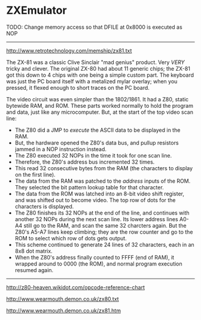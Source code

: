 ZXEmulator
==========

TODO: Change memory access so that DFILE at 0x8000 is executed as NOP

---

http://www.retrotechnology.com/memship/zx81.txt

The ZX-81 was a classic Clive Sinclair "mad genius" product. Very *VERY*
tricky and clever. The original ZX-80 had about 11 generic chips; the
ZX-81 got this down to 4 chips with one being a simple custom part. The
keyboard was just the PC board itself with a metalized mylar overlay;
when you pressed, it flexed enough to short traces on the PC board.

The video circuit was even simpler than the 1802/1861. It had a Z80,
static bytewide RAM, and ROM. These parts worked normally to hold the
program and data, just like any microcomputer. But, at the start of the
top video scan line:

- The Z80 did a JMP to *execute* the ASCII data to be displayed in
	 the RAM.
- But, the hardware opened the Z80's data bus, and pullup resistors
	 jammed in a NOP instruction instead.
- The Z80 executed 32 NOPs in the time it took for one scan line.
- Therefore, the Z80's address bus incremented 32 times.
- This read 32 consecutive bytes from the RAM (the characters to
	 display on the first line).
- The data from the RAM was patched to the *address* inputs of the
	 ROM. They selected the bit pattern lookup table for that
	 character.
- The data from the ROM was latched into an 8-bit video shift register,
	 and was shifted out to become video. The top row of dots for
	 the characters is displayed.
- The Z80 finishes its 32 NOPs at the end of the line, and continues
	 with another 32 NOPs during the next scan line. Its lower
	 address lines A0-A4 still go to the RAM, and scan the same
	 32 charcters again. But the Z80's A5-A7 lines keep climbing;
	 they are the row counter and go to the ROM to select which
	 row of dots gets output.
- This scheme continued to generate 24 lines of 32 characters, each
	 in an 8x8 dot matrix.
- When the Z80's address finally counted to FFFF (end of RAM), it
	 wrapped around to 0000 (the ROM), and normal program execution
	 resumed again.

---

http://z80-heaven.wikidot.com/opcode-reference-chart

http://www.wearmouth.demon.co.uk/zx80.txt

http://www.wearmouth.demon.co.uk/zx81.htm
